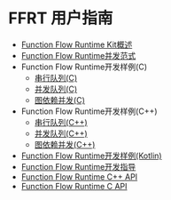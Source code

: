 # FFRT 用户指南

- [Function Flow Runtime Kit概述](ffrt-overview.md)
- [Function Flow Runtime并发范式](ffrt-concurrency-paradigm.md)
- Function Flow Runtime开发样例(C)
  - [串行队列(C)](ffrt-concurrency-serial-queue-c.md)
  - [并发队列(C)](ffrt-concurrency-concurrent-queue-c.md)
  - [图依赖并发(C)](ffrt-concurrency-graph-c.md)
- Function Flow Runtime开发样例(C++)
  - [串行队列(C++)](ffrt-concurrency-serial-queue-cpp.md)
  - [并发队列(C++)](ffrt-concurrency-concurrent-queue-cpp.md)
  - [图依赖并发(C++)](ffrt-concurrency-graph-cpp.md)
- [Function Flow Runtime开发样例(Kotlin)](ffrt-example-kotlin.md)
- [Function Flow Runtime开发指导](ffrt-development-guideline.md)
- [Function Flow Runtime C++ API](ffrt-api-guideline-cpp.md)
- [Function Flow Runtime C API](ffrt-api-guideline-c.md)
